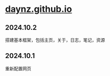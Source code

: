 # [daynz.github.io](https://daynz.github.io/)

## 2024.10.2

搭建基本框架，包括主页，关于，日志，笔记，资源

## 2024.10.1

重新配置网页